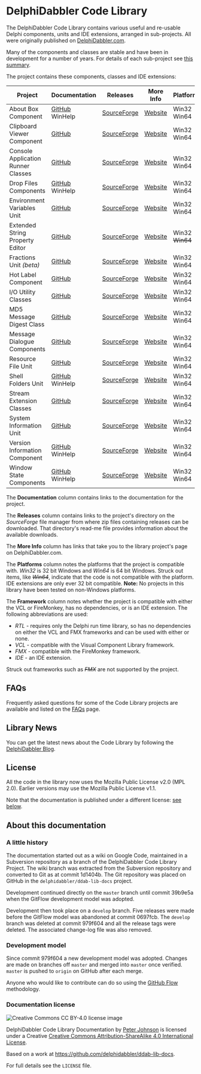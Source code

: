# DelphiDabbler Code Library

The DelphiDabbler Code Library contains various useful and re-usable Delphi components, units and IDE extensions, arranged in sub-projects. All were originally published on [DelphiDabbler.com](http://www.delphidabbler.com/).

Many of the components and classes are stable and have been in development for a number of years. For details of each sub-project see [this summary](Docs/Welcome.md).

The project contains these components, classes and IDE extensions:

| Project | Documentation | Releases | More Info |  Platforms | Framework |
| ------- | ------------- | -------- | --------- | --------- | --------- |
| About Box Component | [GitHub](Docs/AboutBoxComponent.md)<br>WinHelp | [SourceForge](https://sourceforge.net/projects/ddablib/files/aboutbox/) | [Website](http://www.delphidabbler.com/software/aboutbox) | Win32<br>Win64 | VCL<br><strike>FMX</strike> |
| Clipboard Viewer Component | [GitHub](Docs/ClipboardViewerComponent.md) | [SourceForge](https://sourceforge.net/projects/ddablib/files/cbview/) | [Website](http://www.delphidabbler.com/software/cbview) | Win32<br>Win64 | VCL<br><strike>FMX</strike> |
| Console Application Runner Classes | [GitHub](Docs/ConsoleApp.md) | [SourceForge](https://sourceforge.net/projects/ddablib/files/consoleapp/) | [Website](http://www.delphidabbler.com/software/consoleapp) | Win32<br>Win64 | RTL |
| Drop Files Components | [GitHub](Docs/DropFilesComponents.md)<br>WinHelp | [SourceForge](https://sourceforge.net/projects/ddablib/files/dropfiles/) | [Website](http://www.delphidabbler.com/software/dropfiles) | Win32<br>Win64 | VCL<br><strike>FMX</strike> |
| Environment Variables Unit | [GitHub](Docs/EnvironmentVariablesUnit.md) | [SourceForge](https://sourceforge.net/projects/ddablib/files/envvars/) | [Website](http://www.delphidabbler.com/software/envvars) | Win32<br>Win64 | VCL<br>FMX |
| Extended String Property Editor | [GitHub](Docs/StringPE.md) | [SourceForge](https://sourceforge.net/projects/ddablib/files/stringpe/) | [Website](http://www.delphidabbler.com/software/stringpe) | Win32<br><strike>Win64</strike> | IDE |
| Fractions Unit *(beta)* | [GitHub](Docs/FractionsUnit.md) | [SourceForge](https://sourceforge.net/projects/ddablib/files/fractions/) | [Website](http://www.delphidabbler.com/software/fractions) | Win32<br>Win64 | RTL |
| Hot Label Component | [GitHub](Docs/HotLabelComponent.md) | [SourceForge](https://sourceforge.net/projects/ddablib/files/hotlabel/) | [Website](http://www.delphidabbler.com/software/hotlabel) | Win32<br>Win64 | VCL<br><strike>FMX</strike> |
| I/O Utility Classes | [GitHub](Docs/IOUtils.md) | [SourceForge](https://sourceforge.net/projects/ddablib/files/ioutils/) | [Website](http://delphidabbler.com/software/ioutils) | Win32<br>Win64 | RTL |
| MD5 Message Digest Class | [GitHub](Docs/MD5.md) | [SourceForge](https://sourceforge.net/projects/ddablib/files/md5/) | [Website](http://www.delphidabbler.com/software/md5) | Win32<br>Win64 | RTL |
| Message Dialogue Components | [GitHub](Docs/MessageDialogComponents.md) | [SourceForge](https://sourceforge.net/projects/ddablib/files/msgdlg/) | [Website](http://www.delphidabbler.com/software/msgdlg)| Win32<br>Win64 | VCL<br><strike>FMX</strike> |
| Resource File Unit | [GitHub](Docs/ResFileUnit.md) | [SourceForge](https://sourceforge.net/projects/ddablib/files/resfile/) | [Website](http://www.delphidabbler.com/software/resfile) | Win32<br>Win64 | RTL |
| Shell Folders Unit | [GitHub](Docs/ShellFoldersUnit.md)<br>WinHelp | [SourceForge](https://sourceforge.net/projects/ddablib/files/shellfolders/) | [Website](http://www.delphidabbler.com/software/shellfolders) | Win32<br>Win64 | VCL<br><strike>FMX</strike> |
| Stream Extension Classes | [GitHub](Docs/StreamExtensionClasses.md) | [SourceForge](https://sourceforge.net/projects/ddablib/files/streams/) | [Website](http://www.delphidabbler.com/software/streams) | Win32<br>Win64 | RTL |
| System Information Unit | [GitHub](Docs/SystemInformationUnit.md) | [SourceForge](https://sourceforge.net/projects/ddablib/files/sysinfo/) | [Website](http://www.delphidabbler.com/software/sysinfo) | Win32<br>Win64 | RTL |
| Version Information Component | [GitHub](Docs/VerInfo.md)<br>WinHelp | [SourceForge](https://sourceforge.net/projects/ddablib/files/verinfo/) | [Website](http://www.delphidabbler.com/software/verinfo) | Win32<br>Win64 | VCL<br>FMX |
| Window State Components | [GitHub](Docs/WindowStateComponents.md)<br>WinHelp | [SourceForge](https://sourceforge.net/projects/ddablib/files/wdwstate/) | [Website](http://www.delphidabbler.com/software/wdwstate) | Win32<br>Win64 | VCL<br><strike>FMX</strike> |

The **Documentation** column contains links to the documentation for the project.

The **Releases** column contains links to the project's directory on the *SourceForge* file manager from where zip files containing releases can be downloaded. That directory's read-me file provides information about the available downloads.

The **More Info** column has links that take you to the library project's page on DelphiDabbler.com.

The **Platforms** column notes the platforms that the project is compatible with. *Win32* is 32 bit Windows and *Win64* is 64 bit Windows. Struck out items, like *<strike>Win64</strike>*, indicate that the code is not compatible with the platform. IDE extensions are only ever 32 bit compatible. **Note:** No projects in this library have been tested on non-Windows platforms.

The **Framework** column notes whether the project is compatible with either the VCL or FireMonkey, has no dependencies, or is an IDE extension. The following abbreviations are used:

  * *RTL* - requires only the Delphi run time library, so has no dependencies on either the VCL and FMX frameworks and can be used with either or none.
  * *VCL* - compatible with the Visual Component Library framework.
  * *FMX* - compatible with the FireMonkey framework.
  * *IDE* - an IDE extension.

Struck out frameworks such as *<strike>FMX</strike>* are not supported by the project.

## FAQs

Frequently asked questions for some of the Code Library projects are available and listed on the [FAQs](FAQs/FAQs.md) page.

## Library News

You can get the latest news about the Code Library by following the [DelphiDabbler Blog](https://delphidabbler.blogspot.com/).

## License

All the code in the library now uses the Mozilla Public License v2.0 (MPL 2.0). Earlier versions may use the Mozilla Public License v1.1.

Note that the documentation is published under a different license: [see below](#documentation-license).

## About this documentation

### A little history

The documentation started out as a wiki on Google Code, maintained in a Subversion repository as a branch of the DelphiDabbler Code Library Project. The wiki branch was extracted from the Subversion repository and converted to Git as at commit 1d1404b. The Git repository was placed on GitHub in the `delphidabbler/ddab-lib-docs` project.

Development continued directly on the `master` branch until commit 39b9e5a when the GitFlow development model was adopted.

Development then took place on a `develop` branch. Five releases were made before the GitFlow model was abandoned at commit 0697fcb. The `develop` branch was deleted at commit 979f604 and all the release tags were deleted. The associated change-log file was also removed.

### Development model

Since commit 979f604 a new development model was adopted. Changes are made on branches off `master` and merged into `master` once verified. `master` is pushed to `origin` on GitHub after each merge.

Anyone who would like to contribute can do so using the [GitHub Flow](https://guides.github.com/introduction/flow/) methodology.

### Documentation license

![Creative Commons CC BY-4.0 license image](https://i.creativecommons.org/l/by-sa/4.0/88x31.png)

DelphiDabbler Code Library Documentation by [Peter Johnson](http://en.gravatar.com/delphidabbler) is licensed under a Creative [Creative Commons Attribution-ShareAlike 4.0 International License](http://creativecommons.org/licenses/by-sa/4.0/).

Based on a work at https://github.com/delphidabbler/ddab-lib-docs.

For full details see the `LICENSE` file.
